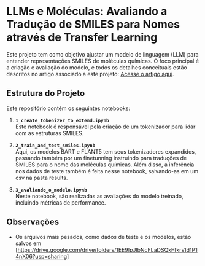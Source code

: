 # LLMs e Moléculas: Avaliando a Tradução de SMILES para Nomes através de Transfer Learning

Este projeto tem como objetivo ajustar um modelo de linguagem (LLM) para entender representações SMILES de moléculas químicas. O foco principal é a criação e avaliação do modelo, e todos os detalhes conceituais estão descritos no artigo associado a este projeto: [Acesse o artigo aqui](https://drive.google.com/file/d/1pNL4HEuFjb_MCQfsNEFMGKCm0j_tIK7V/view?usp=sharing).

## Estrutura do Projeto

Este repositório contém os seguintes notebooks:

1. **`1_create_tokenizer_to_extend.ipynb`**  
   Este notebook é responsável pela criação de um tokenizador para lidar com as estruturas SMILES.
2. **`2_train_and_test_smiles.ipynb`**  
   Aqui, os modelos BART e FLANT5 tem seus tokenizadores expandidos, passando também por um finetunning instruindo para traduções de SMILES para o nome das moléculas químicas. Além disso, a inferência nos dados de teste também é feita nesse notebook, salvando-as em um csv na pasta results.

3. **`3_avaliando_o_modelo.ipynb`**  
   Neste notebook, são realizadas as avaliações do modelo treinado, incluindo métricas de performance.

## Observações

- Os arquivos mais pesados, como dados de teste e os modelos, estão salvos em [https://drive.google.com/drive/folders/1EE9IpJlbNcFLaDSQkFfkrs1d1P14nX06?usp=sharing]
